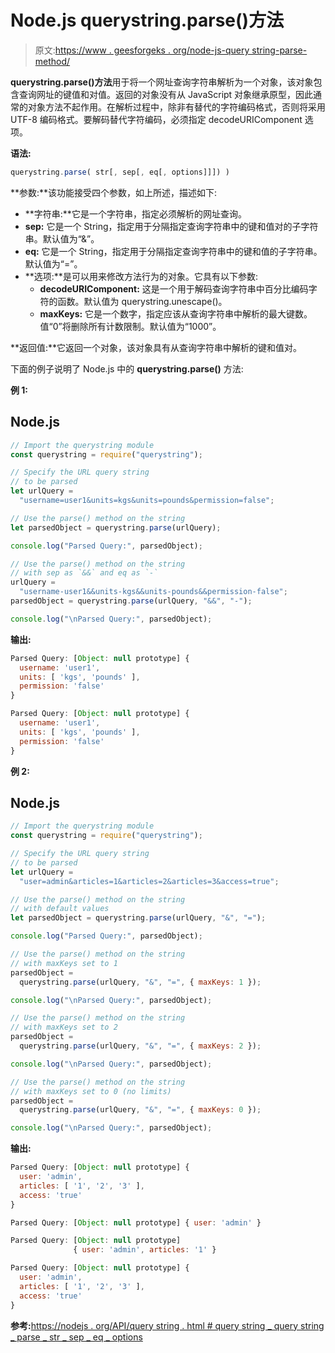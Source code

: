 # Node.js querystring.parse()方法

> 原文:[https://www . geesforgeks . org/node-js-query string-parse-method/](https://www.geeksforgeeks.org/node-js-querystring-parse-method/)

**querystring.parse()方法**用于将一个网址查询字符串解析为一个对象，该对象包含查询网址的键值和对值。返回的对象没有从 JavaScript 对象继承原型，因此通常的对象方法不起作用。在解析过程中，除非有替代的字符编码格式，否则将采用 UTF-8 编码格式。要解码替代字符编码，必须指定 decodeURIComponent 选项。

**语法:**

```js
querystring.parse( str[, sep[, eq[, options]]]) )

```

**参数:**该功能接受四个参数，如上所述，描述如下:

*   **字符串:**它是一个字符串，指定必须解析的网址查询。
*   **sep:** 它是一个 String，指定用于分隔指定查询字符串中的键和值对的子字符串。默认值为“&”。
*   **eq:** 它是一个 String，指定用于分隔指定查询字符串中的键和值的子字符串。默认值为“=”。
*   **选项:**是可以用来修改方法行为的对象。它具有以下参数:
    *   **decodeURIComponent:** 这是一个用于解码查询字符串中百分比编码字符的函数。默认值为 querystring.unescape()。
    *   **maxKeys:** 它是一个数字，指定应该从查询字符串中解析的最大键数。值“0”将删除所有计数限制。默认值为“1000”。

**返回值:**它返回一个对象，该对象具有从查询字符串中解析的键和值对。

下面的例子说明了 Node.js 中的 **querystring.parse()** 方法:

**例 1:**

## Node.js

```js
// Import the querystring module
const querystring = require("querystring");

// Specify the URL query string
// to be parsed
let urlQuery = 
  "username=user1&units=kgs&units=pounds&permission=false";

// Use the parse() method on the string
let parsedObject = querystring.parse(urlQuery);

console.log("Parsed Query:", parsedObject);

// Use the parse() method on the string
// with sep as `&&` and eq as `-`
urlQuery = 
  "username-user1&&units-kgs&&units-pounds&&permission-false";
parsedObject = querystring.parse(urlQuery, "&&", "-");

console.log("\nParsed Query:", parsedObject);
```

**输出:**

```js
Parsed Query: [Object: null prototype] {
  username: 'user1',
  units: [ 'kgs', 'pounds' ],
  permission: 'false'
}

Parsed Query: [Object: null prototype] {
  username: 'user1',
  units: [ 'kgs', 'pounds' ],
  permission: 'false'
}

```

**例 2:**

## Node.js

```js
// Import the querystring module
const querystring = require("querystring");

// Specify the URL query string
// to be parsed
let urlQuery = 
  "user=admin&articles=1&articles=2&articles=3&access=true";

// Use the parse() method on the string
// with default values
let parsedObject = querystring.parse(urlQuery, "&", "=");

console.log("Parsed Query:", parsedObject);

// Use the parse() method on the string
// with maxKeys set to 1
parsedObject = 
  querystring.parse(urlQuery, "&", "=", { maxKeys: 1 });

console.log("\nParsed Query:", parsedObject);

// Use the parse() method on the string
// with maxKeys set to 2
parsedObject = 
  querystring.parse(urlQuery, "&", "=", { maxKeys: 2 });

console.log("\nParsed Query:", parsedObject);

// Use the parse() method on the string
// with maxKeys set to 0 (no limits)
parsedObject = 
  querystring.parse(urlQuery, "&", "=", { maxKeys: 0 });

console.log("\nParsed Query:", parsedObject);
```

**输出:**

```js
Parsed Query: [Object: null prototype] {
  user: 'admin',
  articles: [ '1', '2', '3' ],
  access: 'true'
}

Parsed Query: [Object: null prototype] { user: 'admin' }

Parsed Query: [Object: null prototype] 
              { user: 'admin', articles: '1' }

Parsed Query: [Object: null prototype] {
  user: 'admin',
  articles: [ '1', '2', '3' ],
  access: 'true'
}

```

**参考:**[https://nodejs . org/API/query string . html # query string _ query string _ parse _ str _ sep _ eq _ options](https://nodejs.org/api/querystring.html#querystring_querystring_parse_str_sep_eq_options)